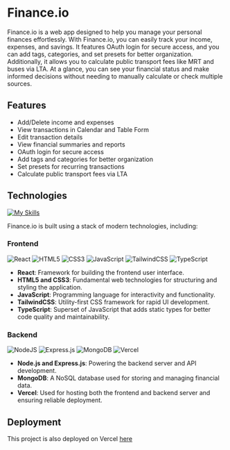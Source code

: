# Finance.io

Finance.io is a web app designed to help you manage your personal finances effortlessly. With Finance.io, you can easily track your income, expenses, and savings. It features OAuth login for secure access, and you can add tags, categories, and set presets for better organization. Additionally, it allows you to calculate public transport fees like MRT and buses via LTA. At a glance, you can see your financial status and make informed decisions without needing to manually calculate or check multiple sources.

## Features

- Add/Delete income and expenses
- View transactions in Calendar and Table Form
- Edit transaction details
- View financial summaries and reports
- OAuth login for secure access
- Add tags and categories for better organization
- Set presets for recurring transactions
- Calculate public transport fees via LTA

## Technologies
[![My Skills](https://skillicons.dev/icons?i=react,tailwind,nodejs,express,mongodb,vercel,html,css,js,ts,github&theme=dark)](https://skillicons.dev)

Finance.io is built using a stack of modern technologies, including:

### Frontend

![React](https://img.shields.io/badge/react-%2320232a.svg?style=for-the-badge&logo=react&logoColor=%2361DAFB)
![HTML5](https://img.shields.io/badge/html5-%23E34F26.svg?style=for-the-badge&logo=html5&logoColor=white)
![CSS3](https://img.shields.io/badge/css3-%231572B6.svg?style=for-the-badge&logo=css3&logoColor=white)
![JavaScript](https://img.shields.io/badge/javascript-%23323330.svg?style=for-the-badge&logo=javascript&logoColor=%23F7DF1E)
![TailwindCSS](https://img.shields.io/badge/tailwindcss-%2338B2AC.svg?style=for-the-badge&logo=tailwind-css&logoColor=white)
![TypeScript](https://img.shields.io/badge/typescript-%23007ACC.svg?style=for-the-badge&logo=typescript&logoColor=white)
- **React**: Framework for building the frontend user interface.
- **HTML5 and CSS3**: Fundamental web technologies for structuring and styling the application.
- **JavaScript**: Programming language for interactivity and functionality.
- **TailwindCSS**: Utility-first CSS framework for rapid UI development.
- **TypeScript**: Superset of JavaScript that adds static types for better code quality and maintainability.

### Backend

![NodeJS](https://img.shields.io/badge/node.js-6DA55F?style=for-the-badge&logo=node.js&logoColor=white)
![Express.js](https://img.shields.io/badge/express.js-%23404d59.svg?style=for-the-badge&logo=express&logoColor=%2361DAFB)
![MongoDB](https://img.shields.io/badge/MongoDB-%234ea94b.svg?style=for-the-badge&logo=mongodb&logoColor=white)
![Vercel](https://img.shields.io/badge/Vercel-black?style=for-the-badge&logo=vercel)
- **Node.js and Express.js**: Powering the backend server and API development.
- **MongoDB**: A NoSQL database used for storing and managing financial data.
- **Vercel**: Used for hosting both the frontend and backend server and ensuring reliable deployment.

## Deployment

This project is also deployed on Vercel [here](https://finance-io-frontend.vercel.app/)

